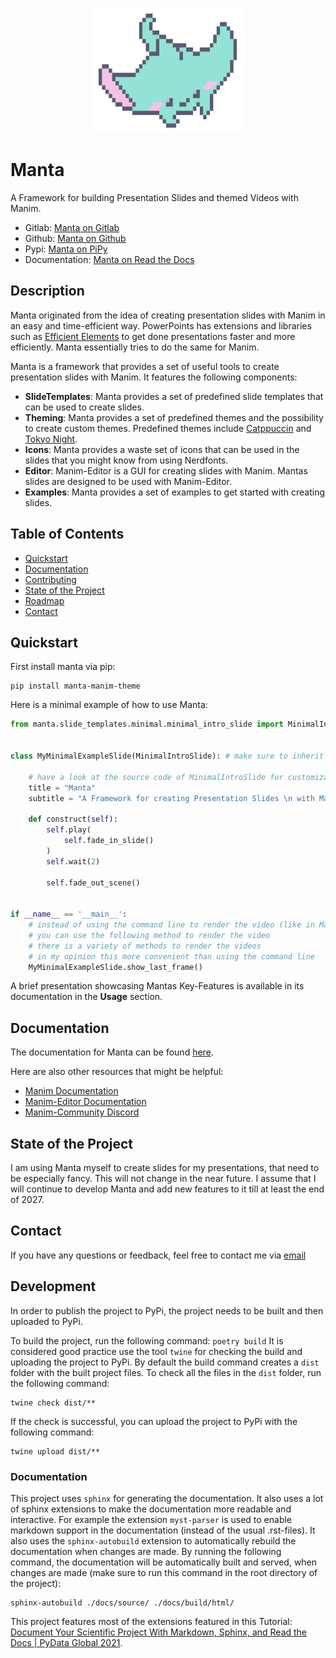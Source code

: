 <p align="center">
  <img src="https://raw.githubusercontent.com/Alexander-Nasuta/manta/main/resources/logos/logo.png" alt="Alt text" style="max-height: 200px;">
</p>

# Manta

A Framework for building Presentation Slides and themed Videos with Manim. 

- Gitlab: [Manta on Gitlab](https://git-ce.rwth-aachen.de/alexander.nasuta/manta)
- Github: [Manta on Github](https://github.com/Alexander-Nasuta/manta)
- Pypi: [Manta on PiPy](https://pypi.org/project/manta-manim-theme/)
- Documentation: [Manta on Read the Docs](https://alexander-nasuta.github.io/manta/)

## Description

Manta originated from the idea of creating presentation slides with Manim in an easy and time-efficient way.
PowerPoints has extensions and libraries such as [Efficient Elements](https://www.efficient-elements.com/de/) to get 
done presentations faster and more efficiently. Manta essentially tries to do the same for Manim.

Manta is a framework that provides a set of useful tools to create presentation slides with Manim.
It features the following components:
- **SlideTemplates**: Manta provides a set of predefined slide templates that can be used to create slides.
- **Theming**: Manta provides a set of predefined themes and the possibility to create custom themes. Predefined themes
  include [Catppuccin](https://github.com/catppuccin/catppuccin) and [Tokyo Night](https://github.com/folke/tokyonight.nvim).
- **Icons**: Manta provides a waste set of icons that can be used in the slides that you might know from using Nerdfonts.  
- **Editor**: Manim-Editor is a GUI for creating slides with Manim. Mantas slides are designed to be used with Manim-Editor.
- **Examples**: Manta provides a set of examples to get started with creating slides.


## Table of Contents

- [Quickstart](#quickstart)
- [Documentation](#documentation)
- [Contributing](#contributing)
- [State of the Project](#state-of-the-project)
- [Roadmap](#roadmap)
- [Contact](#contact)


## Quickstart

First install manta via pip:
```shell
pip install manta-manim-theme
```

Here is a minimal example of how to use Manta:
```python
from manta.slide_templates.minimal.minimal_intro_slide import MinimalIntroSlide


class MyMinimalExampleSlide(MinimalIntroSlide): # make sure to inherit from one of the slide templates
    
    # have a look at the source code of MinimalIntroSlide for customization options (font size, colors, etc.)
    title = "Manta"
    subtitle = "A Framework for creating Presentation Slides \n with Manim and Python"

    def construct(self):
        self.play(
            self.fade_in_slide()
        )
        self.wait(2)

        self.fade_out_scene()


if __name__ == '__main__':
    # instead of using the command line to render the video (like in Manim)
    # you can use the following method to render the video
    # there is a variety of methods to render the videos 
    # in my opinion this more convenient than using the command line
    MyMinimalExampleSlide.show_last_frame()
```

A brief presentation showcasing Mantas Key-Features is available in its documentation in the **Usage** section.

## Documentation

The documentation for Manta can be found [here](https://alexander-nasuta.github.io/manta/).

Here are also other resources that might be helpful:
- [Manim Documentation](https://docs.manim.community/en/stable/)
- [Manim-Editor Documentation](https://docs.editor.manim.community/en/stable/)
- [Manim-Community Discord](https://discord.gg/mMRrZQg)


## State of the Project

I am using Manta myself to create slides for my presentations, that need to be especially fancy. 
This will not change in the near future. 
I assume that I will continue to develop Manta and add new features to it till at least the end of 2027.

## Contact

If you have any questions or feedback, feel free to contact me via [email](mailto:alexander.nasuta@wzl-iqs.rwth-aachen.de)

## Development


In order to publish the project to PyPi, the project needs to be built and then uploaded to PyPi.

To build the project, run the following command:
`poetry build`
It is considered good practice use the tool `twine` for checking the build and uploading the project to PyPi.
By default the build command creates a `dist` folder with the built project files.
To check all the files in the `dist` folder, run the following command:

```shell
twine check dist/**
```

If the check is successful, you can upload the project to PyPi with the following command:

```shell
twine upload dist/**
```

### Documentation

This project uses `sphinx` for generating the documentation.
It also uses a lot of sphinx extensions to make the documentation more readable and interactive.
For example the extension `myst-parser` is used to enable markdown support in the documentation (instead of the usual .rst-files).
It also uses the `sphinx-autobuild` extension to automatically rebuild the documentation when changes are made.
By running the following command, the documentation will be automatically built and served, when changes are made (make sure to run this command in the root directory of the project):

```shell
sphinx-autobuild ./docs/source/ ./docs/build/html/
```

This project features most of the extensions featured in this Tutorial: [Document Your Scientific Project With Markdown, Sphinx, and Read the Docs | PyData Global 2021](https://www.youtube.com/watch?v=qRSb299awB0).
